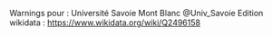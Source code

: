 Warnings pour : Université Savoie Mont Blanc @Univ_Savoie
Edition wikidata : https://www.wikidata.org/wiki/Q2496158 

